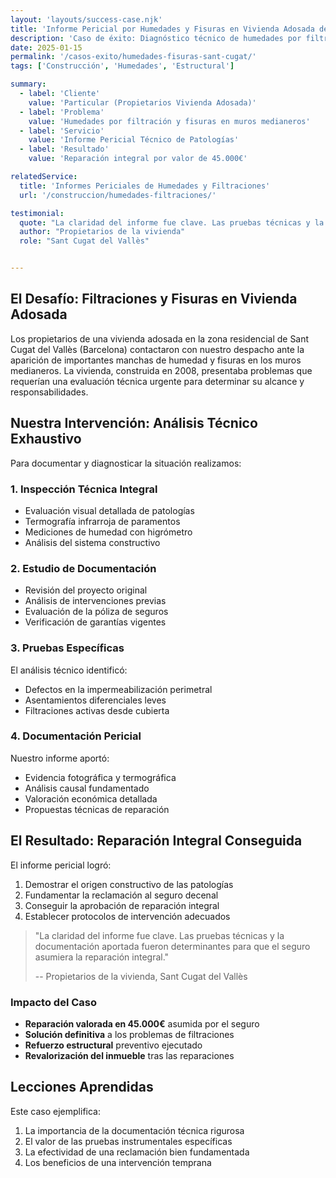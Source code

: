 ```yaml
---
layout: 'layouts/success-case.njk'
title: 'Informe Pericial por Humedades y Fisuras en Vivienda Adosada de Sant Cugat del Vallès'
description: 'Caso de éxito: Diagnóstico técnico de humedades por filtraciones y fisuras en vivienda adosada en Sant Cugat. El informe pericial fundamentó la reclamación y logró la reparación integral.'
date: 2025-01-15
permalink: '/casos-exito/humedades-fisuras-sant-cugat/'
tags: ['Construcción', 'Humedades', 'Estructural']

summary:
  - label: 'Cliente'
    value: 'Particular (Propietarios Vivienda Adosada)'
  - label: 'Problema'
    value: 'Humedades por filtración y fisuras en muros medianeros'
  - label: 'Servicio'
    value: 'Informe Pericial Técnico de Patologías'
  - label: 'Resultado'
    value: 'Reparación integral por valor de 45.000€'

relatedService:
  title: 'Informes Periciales de Humedades y Filtraciones'
  url: '/construccion/humedades-filtraciones/'

testimonial:
  quote: "La claridad del informe fue clave. Las pruebas técnicas y la documentación aportada fueron determinantes para que el seguro asumiera la reparación integral."
  author: "Propietarios de la vivienda"
  role: "Sant Cugat del Vallès"


---
```


## El Desafío: Filtraciones y Fisuras en Vivienda Adosada

Los propietarios de una vivienda adosada en la zona residencial de Sant Cugat del Vallès (Barcelona) contactaron con nuestro despacho ante la aparición de importantes manchas de humedad y fisuras en los muros medianeros. La vivienda, construida en 2008, presentaba problemas que requerían una evaluación técnica urgente para determinar su alcance y responsabilidades.

## Nuestra Intervención: Análisis Técnico Exhaustivo

Para documentar y diagnosticar la situación realizamos:

### 1. Inspección Técnica Integral
- Evaluación visual detallada de patologías
- Termografía infrarroja de paramentos
- Mediciones de humedad con higrómetro
- Análisis del sistema constructivo

### 2. Estudio de Documentación
- Revisión del proyecto original
- Análisis de intervenciones previas
- Evaluación de la póliza de seguros
- Verificación de garantías vigentes

### 3. Pruebas Específicas
El análisis técnico identificó:
- Defectos en la impermeabilización perimetral
- Asentamientos diferenciales leves
- Filtraciones activas desde cubierta

### 4. Documentación Pericial
Nuestro informe aportó:
- Evidencia fotográfica y termográfica
- Análisis causal fundamentado
- Valoración económica detallada
- Propuestas técnicas de reparación

## El Resultado: Reparación Integral Conseguida

El informe pericial logró:

1. Demostrar el origen constructivo de las patologías
2. Fundamentar la reclamación al seguro decenal
3. Conseguir la aprobación de reparación integral
4. Establecer protocolos de intervención adecuados

> "La claridad del informe fue clave. Las pruebas técnicas y la documentación aportada fueron determinantes para que el seguro asumiera la reparación integral."
>
> -- Propietarios de la vivienda, Sant Cugat del Vallès

### Impacto del Caso

- **Reparación valorada en 45.000€** asumida por el seguro
- **Solución definitiva** a los problemas de filtraciones
- **Refuerzo estructural** preventivo ejecutado
- **Revalorización del inmueble** tras las reparaciones

## Lecciones Aprendidas

Este caso ejemplifica:

1. La importancia de la documentación técnica rigurosa
2. El valor de las pruebas instrumentales específicas
3. La efectividad de una reclamación bien fundamentada
4. Los beneficios de una intervención temprana
